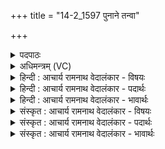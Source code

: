 +++
title = "14-2_1597 पुनाने तन्वा"

+++
<details><summary>पदपाठः</summary>

पुनाने꣡इति꣢। त꣣न्वा꣢। मि꣣थः꣢। स्वे꣡न꣢꣯। द꣡क्षे꣢꣯ण। रा꣣जथः। ऊ꣢ह्याथे꣣इ꣡ति꣢। स꣣ना꣢त्। ऋ꣣त꣢म्। १५९७।
</details>

<details><summary>अधिमन्त्रम् (VC)</summary>

- द्यावापृथिव्यौ
- वामदेवो गौतमः
- गायत्री
- षड्जः
</details>

<details><summary>हिन्दी : आचार्य रामनाथ वेदालंकार - विषयः</summary>

अगले मन्त्र में आत्मा और बुद्धि के आपस के उपकार का वर्णन है।
</details>

<details><summary>हिन्दी : आचार्य रामनाथ वेदालंकार - पदार्थः</summary>

पदार्थान्वय -  (तन्वा) स्वरूप से (मिथः) एक-दूसरे को (पुनाने) पवित्र करते हुए तुम दोनों आत्मा और बुद्धि (स्वेन) अपने (दक्षेण) बल से (राजथः) शोभित होते हो,(सनात्) चिरकाल से (ऋतम्) सत्य को (ऊह्याथे) चरितार्थ करते हो ॥२॥
</details>

<details><summary>हिन्दी : आचार्य रामनाथ वेदालंकार - भावार्थः</summary>

भावार्थ -  आत्मा और बुद्धि आकाश और भूमि के समान एक-दूसरे के उपकारक होते हुए मनुष्य को अभ्युदय और निःश्रेयस के मार्ग पर भली-भाँति चलाते हैं ॥२॥
</details>

<details><summary>संस्कृत : आचार्य रामनाथ वेदालंकार - विषयः</summary>

अथात्मबुद्ध्योः परस्परोपकर्तृत्वमाह।
</details>

<details><summary>संस्कृत : आचार्य रामनाथ वेदालंकार - पदार्थः</summary>

पदार्थान्वय -  (तन्वा) स्वरूपेण (मिथः) अन्योन्यम् (पुनाने) पवित्रीकुर्वाणे युवाम् आत्मबुद्धी (स्वेन) स्वकीयेन (दक्षेण) बलेन (राजथः) शोभेथे, (सनात्) चिरात् (ऋतम्) सत्यम् (ऊह्याथे) वहथः ॥२॥२
</details>

<details><summary>संस्कृत : आचार्य रामनाथ वेदालंकार - भावार्थः</summary>

भावार्थ -  आत्मा बुद्धिश्च द्यावापृथिवीवत् परस्परमुपकुर्वन्तौ मनुष्यमभ्युदयमार्गे निःश्रेयसमार्गे च सम्यग् वहतः ॥२॥
</details>